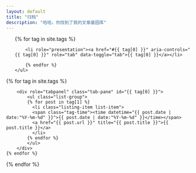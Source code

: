 ```yaml
---
layout: default
title: "归档"
description: "哈哈，你找到了我的文章基因库"
---
```

<div class="col-md-2">
	<ul class="nav nav-tabs side-nav" role="tablist">
		{% for tag in site.tags %}
		
		<li role="presentation"><a href="#{{ tag[0] }}" aria-controls="{{ tag[0] }}" role="tab" data-toggle="tab">{{ tag[0] }}</a></li>
		
		{% endfor %}
	</ul>
</div>
<div class="col-md-10">
  	 <div class="tab-content">
  	{% for tag in site.tags %}
  		
	  	<div role="tabpanel" class="tab-pane" id="{{ tag[0] }}">
	  		<ul class="list-group">
			{% for post in tag[1] %}
			  <li class="listing-item list-item">
			  <span class="tag-time"><time datetime="{{ post.date | date:"%Y-%m-%d" }}">{{ post.date | date:"%Y-%m-%d" }}</time></span>
			  <a href="{{ post.url }}" title="{{ post.title }}">{{ post.title }}</a>
			  </li>
			{% endfor %}
			</ul>
		</div>
	{% endfor %}
  
</div>
{% endfor %}